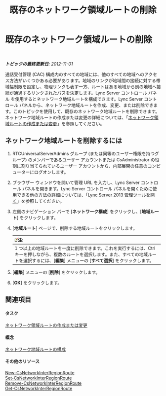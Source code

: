 ﻿---
title: 既存のネットワーク領域ルートの削除
TOCTitle: 既存のネットワーク領域ルートの削除
ms:assetid: 6256ff80-5f1e-48b4-928b-24aeb3c1a0e7
ms:mtpsurl: https://technet.microsoft.com/ja-jp/library/JJ688074(v=OCS.15)
ms:contentKeyID: 49886977
ms.date: 05/19/2016
mtps_version: v=OCS.15
ms.translationtype: HT
---

# 既存のネットワーク領域ルートの削除

 

_**トピックの最終更新日:** 2012-11-01_

通話受付管理 (CAC) 構成内のすべての地域には、他のすべての地域へのアクセス方法がいくつかある必要があります。地域のリンクが地域間の接続に対する帯域幅制限を設定し、物理リンクも表す一方、ルートはある地域から別の地域へ接続が通過するリンクされたパスを決定します。Lync Server コントロール パネル を使用するとネットワーク地域ルートを構成できます。Lync Server コントロール パネルから、ネットワーク地域ルートを作成、変更、または削除できます。このトピックを使用して、既存のネットワーク地域ルートを削除できます。ネットワーク地域ルートの作成または変更の詳細については、「[ネットワーク領域ルートの作成または変更](lync-server-2013-creating-or-modifying-network-region-routes.md)」を参照してください。

## ネットワーク地域ルートを削除するには

1.  RTCUniversalServerAdmins グループ (または同等のユーザー権限を持つグループ) のメンバーであるユーザー アカウントまたは CsAdministrator の役割に割り当てられているユーザー アカウントから、内部展開の任意のコンピューターにログオンします。

2.  ブラウザー ウィンドウを開いて管理 URL を入力し、Lync Server コントロール パネルを開きます。Lync Server コントロール パネルを開くために使用できる他の方法の詳細については、「[Lync Server 2013 管理ツールを開く](lync-server-2013-open-lync-server-administrative-tools.md)」を参照してください。

3.  左側のナビゲーション バーで \[**ネットワーク構成**\] をクリックし、\[**地域ルート**\] をクリックします。

4.  \[**地域ルート**\] ページで、削除する地域ルートをクリックします。
    
    <table>
    <thead>
    <tr class="header">
    <th><img src="images/Gg412781.note(OCS.15).gif" title="note" alt="note" />注:</th>
    </tr>
    </thead>
    <tbody>
    <tr class="odd">
    <td>1 つ以上の地域ルートを一度に削除できます。これを実行するには、Ctrl キーを押しながら、複数のルートを選択します。また、すべての地域ルートを選択するには、[<strong>編集</strong>] メニューの [<strong>すべて選択</strong>] をクリックします。</td>
    </tr>
    </tbody>
    </table>


5.  \[**編集**\] メニューの \[**削除**\] をクリックします。

6.  \[**OK**\] をクリックします。

## 関連項目

#### タスク

[ネットワーク領域ルートの作成または変更](lync-server-2013-creating-or-modifying-network-region-routes.md)  

#### 概念

[ネットワーク地域ルートの構成](https://technet.microsoft.com/ja-jp/library/gg133706\(v=ocs.15\))  

#### その他のリソース

[New-CsNetworkInterRegionRoute](new-csnetworkinterregionroute.md)  
[Set-CsNetworkInterRegionRoute](set-csnetworkinterregionroute.md)  
[Remove-CsNetworkInterRegionRoute](remove-csnetworkinterregionroute.md)  
[Get-CsNetworkInterRegionRoute](get-csnetworkinterregionroute.md)

